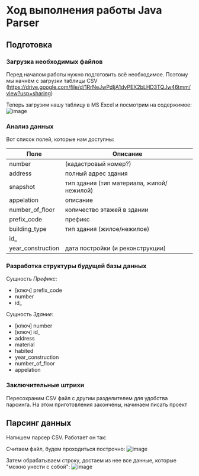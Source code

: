 # Ход выполнения работы Java Parser

## Подготовка

### Загрузка необходимых файлов
Перед началом работы нужно подготовить всё необходимое.
Поэтому мы начнём с загрузки таблицы CSV (https://drive.google.com/file/d/1RrNeJwPdIjA1dvPEX2bLHD3TQJw46tmm/view?usp=sharing)

Теперь загрузим нашу таблицу в MS Excel и посмотрим на содержимое:
![image](https://user-images.githubusercontent.com/92515117/147056586-f09a7a73-4c2b-4c45-8d7a-58249522f44b.png)

### Анализ данных
Вот список полей, которые нам доступны:

| Поле | Описание |
| ---- | -------- |
| number | (кадастровый номер?) |
| address | полный адрес здания |
| snapshot | тип здания (тип материала, жилой/нежилой) |
| appelation | описание |
| number_of_floor | количество этажей в здании |
| prefix_code | префикс |
| building_type | тип здания (жилое/нежилое) |
| id_ |  |
| year_construction | дата постройки (и реконструкции) |

### Разработка структуры будущей базы данных

Сущность *Префикс*:
* \[ключ\] prefix_code
* number
* id_

Сущность *Здание*:
* \[ключ\] number
* \[ключ\] id_
* address
* material
* habited
* year_construction
* number_of_floor
* appelation

### Заключительные штрихи
Пересохраним CSV файл с другим разделителем для удобства парсинга.
На этом приготовления закончены, начинаем писать проект

## Парсинг данных

Напишем парсер CSV. Работает он так:

Считаем файл, будем проходиться построчно:
![image](https://user-images.githubusercontent.com/92515117/147103365-05686280-172e-4c77-8b01-f23d7de6ed4f.png)

Затем обрабатываем строку, достаем из нее все данные, которые "можно унести с собой":
![image](https://user-images.githubusercontent.com/92515117/147103645-f6d91658-4b54-4dc5-a1aa-8ae8865bad20.png)





